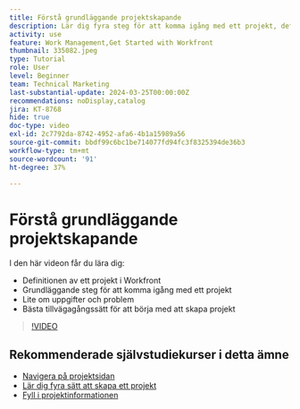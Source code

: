 ```yaml
---
title: Förstå grundläggande projektskapande
description: Lär dig fyra steg för att komma igång med ett projekt, definitionen av ett projekt och de tre vanligaste sätten att skapa ett projekt.
activity: use
feature: Work Management,Get Started with Workfront
thumbnail: 335082.jpeg
type: Tutorial
role: User
level: Beginner
team: Technical Marketing
last-substantial-update: 2024-03-25T00:00:00Z
recommendations: noDisplay,catalog
jira: KT-8768
hide: true
doc-type: video
exl-id: 2c7792da-8742-4952-afa6-4b1a15989a56
source-git-commit: bbdf99c6bc1be714077fd94fc3f8325394de36b3
workflow-type: tm+mt
source-wordcount: '91'
ht-degree: 37%

---
```


# Förstå grundläggande projektskapande

I den här videon får du lära dig:

* Definitionen av ett projekt i Workfront
* Grundläggande steg för att komma igång med ett projekt
* Lite om uppgifter och problem
* Bästa tillvägagångssätt för att börja med att skapa projekt

>[!VIDEO](https://video.tv.adobe.com/v/335082/?quality=12&learn=on&enablevpops=1)

## Rekommenderade självstudiekurser i detta ämne

* [Navigera på projektsidan](/help/manage-work/projects/navigate-the-project-page.md)
* [Lär dig fyra sätt att skapa ett projekt](/help/manage-work/projects/understand-other-ways-to-create-projects.md)
* [Fyll i projektinformationen](/help/manage-work/projects/fill-in-the-project-details.md)
